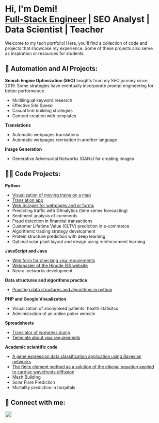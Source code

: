 <h1>Hi, I'm Demi! <br/><a href="https://www.linkedin.com/in/demi5martinez/">Full-Stack Engineer</a> | SEO Analyst | Data Scientist | Teacher</h1>

Welcome to my tech portfolio! Here, you'll find a collection of code and projects that showcase my experience. Some of these projects also serve as inspiration or resources for students.

<h2>💞️ Automation and AI Projects:</h2>

<b>Search Engine Optimization (SEO)</b>
Insights from my SEO journey since 2019. Some strategies have eventually incorporate prompt engineering for better performance.
- Multilingual keyword research
- Effective Site Speed
- Casual link-building strategies
- Content creation with templates

<b>Translations</b>
- Automatic webpages translations
- Automatic webpages recreation in another language

<b>Image Generation</b>
- Generative Adversarial Networks (GANs) for creating images


<h2>👨‍💻 Code Projects:</h2>

<b>Python</b>
- [Visualization of moving trains on a map](https://github.com/Demi-Martinez/moving-trains-on-a-map)
- [Translation app](https://github.com/Demi-Martinez/translation-app)
- [Web Scraper for webpages and or forms](https://github.com/Demi-Martinez/web-scraper-for-webpages) 
- Predicting traffic with GAnalytics (time series forecasting)
- Sentiment analysis of comments
- Fraud detection in financial transactions
- Customer Lifetime Value (CLTV) prediction in e-commerce
- Algorithmic trading strategy development
- Protein structure prediction with deep learning
- Optimal solar plant layout and design using reinforcement learning

<b>JavaScript and Java</b>
- [Web form for checking visa requirements](https://github.com/Demi-Martinez/visa-requirements-checker)
- [Webmaster of the Hinode EIS website](https://github.com/Demi-Martinez/hinode-eis-webmaster)
- Neural networks development
    
<b>Data structures and algorithms practice</b>
- [Praciting data structures and algorithms in python](https://github.com/Demi-Martinez/Algorithms-Practice)
 
<b>PHP and Google Visualization</b>
- Visualization of anonynised patients' health statisitcs
- Administration of an online poker website

<b>Spreadsheets</b>
- [Translator of worpress dump](https://github.com/Demi-Martinez/translator-of-wordpress-dump)
- [Template about visa requirements](https://github.com/Demi-Martinez/template-about-visa-requirements)

<b>Academic scientific code</b>
- [A gene expression data classification application using Bayesian networks](https://github.com/Demi-Martinez/gene-expression-classification-bayesian-networks)
- [The finite element method as a solution of the eikonal equation applied to cardiac wavefronts diffusion](https://github.com/Demi-Martinez/finite-element-solution-for-cardiac-wavefront-diffusion)
- Mesh Building
- Solar Flare Prediction
- Mortality prediction in hospitals

 
<h2> 🤳 Connect with me:</h2>

[<img align="left" alt="DemiMartinez | LinkedIn" width="22px" src="https://cdn.jsdelivr.net/npm/simple-icons@v3/icons/linkedin.svg" />][linkedin]

[linkedin]:www.linkedin.com/in/demi5martinez

<!--
- 👋 Hi, I’m @Demi-Martinez
- 👀 I’m interested in ...
- 🌱 I’m currently learning ...
- 💞️ I’m looking to collaborate on ...
- 📫 How to reach me ...
- 😄 Pronouns: ...
- ⚡ Fun fact: ...

Demi-Martinez/Demi-Martinez is a ✨ special ✨ repository because its `README.md` (this file) appears on your GitHub profile.
You can click the Preview link to take a look at your changes.
--->
